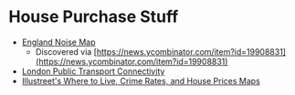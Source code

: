 # House Purchase Stuff

* [England Noise Map](http://extrium.co.uk/noiseviewer.html)
  * Discovered via [https://news.ycombinator.com/item?id=19908831](https://news.ycombinator.com/item?id=19908831)
* [London Public Transport Connectivity](https://tfl.gov.uk/info-for/urban-planning-and-construction/planning-with-webcat/webcat?intcmp=25932)
* [Illustreet's Where to Live, Crime Rates, and House Prices Maps](https://illustreets.com/our-apps/)



